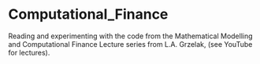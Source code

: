 # Computational_Finance
Reading and experimenting with the code from the Mathematical Modelling and Computational Finance Lecture series from L.A. Grzelak, (see YouTube for lectures). 

